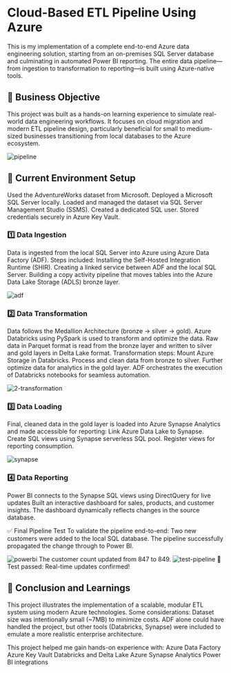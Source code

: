 # Cloud-Based ETL Pipeline Using Azure

This is my implementation of a complete end-to-end Azure data engineering solution, starting from an on-premises SQL Server database and culminating in automated Power BI reporting. The entire data pipeline—from ingestion to transformation to reporting—is built using Azure-native tools.

## 📌 Business Objective
This project was built as a hands-on learning experience to simulate real-world data engineering workflows. It focuses on cloud migration and modern ETL pipeline design, particularly beneficial for small to medium-sized businesses transitioning from local databases to the Azure ecosystem.

![pipeline](https://github.com/user-attachments/assets/06d0c0b7-a0cf-4b5e-9bf7-5060238d7d63)

## 🔧 Current Environment Setup
Used the AdventureWorks dataset from Microsoft.
Deployed a Microsoft SQL Server locally.
Loaded and managed the dataset via SQL Server Management Studio (SSMS).
Created a dedicated SQL user.
Stored credentials securely in Azure Key Vault.

### 1️⃣ Data Ingestion
Data is ingested from the local SQL Server into Azure using Azure Data Factory (ADF). Steps included:
Installing the Self-Hosted Integration Runtime (SHIR).
Creating a linked service between ADF and the local SQL Server.
Building a copy activity pipeline that moves tables into the Azure Data Lake Storage (ADLS) bronze layer.

![adf](https://github.com/user-attachments/assets/9be8be13-045d-4f0f-ac40-c76f96a39cfc)


### 2️⃣ Data Transformation
Data follows the Medallion Architecture (bronze → silver → gold).
Azure Databricks using PySpark is used to transform and optimize the data.
Raw data in Parquet format is read from the bronze layer and written to silver and gold layers in Delta Lake format.
Transformation steps:
Mount Azure Storage in Databricks.
Process and clean data from bronze to silver.
Further optimize data for analytics in the gold layer.
ADF orchestrates the execution of Databricks notebooks for seamless automation.

![2-transformation](https://github.com/user-attachments/assets/c1457373-43f4-48c0-8639-39e2ba414365)



### 3️⃣ Data Loading
Final, cleaned data in the gold layer is loaded into Azure Synapse Analytics and made accessible for reporting:
Link Azure Data Lake to Synapse.
Create SQL views using Synapse serverless SQL pool.
Register views for reporting consumption.

![synapse](https://github.com/user-attachments/assets/20792c52-49c9-439e-8e3f-02cbb654175c)

### 4️⃣ Data Reporting
Power BI connects to the Synapse SQL views using DirectQuery for live updates
Built an interactive dashboard for sales, products, and customer insights.
The dashboard dynamically reflects changes in the source database.

✅ Final Pipeline Test
To validate the pipeline end-to-end:
Two new customers were added to the local SQL database.
The pipeline successfully propagated the change through to Power BI.

![powerbi](https://github.com/user-attachments/assets/bbeddb34-79be-421f-b6d9-208b5c63d9ce)
The customer count updated from 847 to 849.
![test-pipeline](https://github.com/user-attachments/assets/135ebd48-2049-4e59-a63a-b60364d6017d)
🎉 Test passed: Real-time updates confirmed!

## 🧠 Conclusion and Learnings
This project illustrates the implementation of a scalable, modular ETL system using modern Azure technologies. Some considerations:
Dataset size was intentionally small (~7MB) to minimize costs.
ADF alone could have handled the project, but other tools (Databricks, Synapse) were included to emulate a more realistic enterprise architecture.

This project helped me gain hands-on experience with:
Azure Data Factory
Azure Key Vault
Databricks and Delta Lake
Azure Synapse Analytics
Power BI integrations

